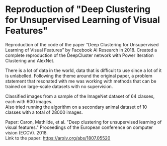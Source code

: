 # Reproduction of "Deep Clustering for Unsupervised Learning of Visual Features"

Reproduction of the code of the paper “Deep Clustering for Unsupervised Learning of Visual Features” by Facebook AI Research in 2018. Created a complete reproduction of the DeepCluster network with Power Iteration Clustering and AlexNet.

There is a lot of data in the world, data that is difficult to use since a lot of it is unlabelled. Following the theme around the original paper, a problem statement that resonated with me was working with methods that can be trained on large-scale datasets with no supervision.

Classified images from a sample of the ImageNet dataset of 64 classes, each with 600 images. <br>
Also tried running the algorithm on a secondary animal dataset of 10 classes with a total of 28000 images.

Paper: Caron, Mathilde, et al. "Deep clustering for unsupervised learning of visual features." Proceedings of the European conference on computer vision (ECCV). 2018.<br/>
Link to the paper: https://arxiv.org/abs/1807.05520
